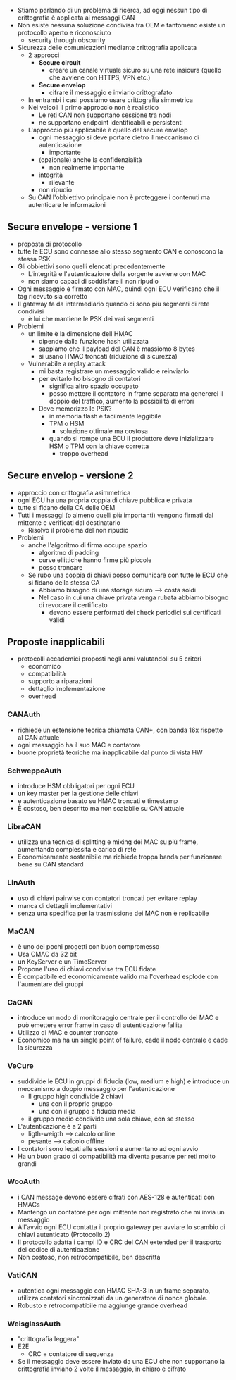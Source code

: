 - Stiamo parlando di un problema di ricerca, ad oggi nessun tipo di crittografia è applicata ai messaggi CAN
- Non esiste nessuna soluzione condivisa tra OEM  e tantomeno esiste un protocollo aperto e riconosciuto
	- security through obscurity
- Sicurezza delle comunicazioni mediante crittografia applicata
	- 2 approcci
		- **Secure circuit**
			- creare un canale virtuale sicuro su una rete insicura (quello che avviene con HTTPS, VPN etc.) 
		- **Secure envelop**
			- cifrare il messaggio e inviarlo crittografato
	- In entrambi i casi possiamo usare crittografia simmetrica
	- Nei veicoli il primo approccio non è realistico
		- Le reti CAN non supportano sessione tra nodi
		- ne supportano endpoint identificabili e persistenti
	- L'approccio più applicabile è quello del secure envelop
		- ogni messaggio si deve portare dietro il meccanismo di autenticazione
			- importante
		- (opzionale) anche la confidenzialità
			- non realmente importante
		- integrità
			- rilevante
		- non ripudio
	- Su CAN l'obbiettivo principale non è proteggere i contenuti ma autenticare le informazioni
## Secure envelope - versione 1
- proposta di protocollo
- tutte le ECU sono connesse allo stesso segmento CAN e conoscono la stessa PSK
- Gli obbiettivi sono quelli elencati precedentemente
	- L'integrità e l'autenticazione della sorgente avviene con MAC
	- non siamo capaci di soddisfare il non ripudio
- Ogni messaggio è firmato con MAC, quindi ogni ECU verificano che il tag ricevuto sia corretto
- Il gateway fa da intermediario quando ci sono più segmenti di rete condivisi
	- è lui che mantiene le PSK dei vari segmenti
- Problemi
	- un limite è la dimensione dell'HMAC
		- dipende dalla funzione hash utilizzata 
		- sappiamo che il payload del CAN è massiomo 8 bytes
		- si usano HMAC troncati (riduzione di sicurezza)
	- Vulnerabile a replay attack
		- mi basta registrare un messaggio valido e reinviarlo
		- per evitarlo ho bisogno di contatori
			-  significa altro spazio occupato
			- posso mettere il contatore in frame separato ma genererei il doppio del traffico, aumento la possibilità di errori
		- Dove memorizzo le PSK?
			- in memoria flash è facilmente leggibile
			- TPM o HSM
				- soluzione ottimale ma costosa
			- quando si rompe una ECU il produttore deve inizializzare HSM o TPM con la chiave corretta
				- troppo overhead
## Secure envelop - versione 2
- approccio con crittografia asimmetrica
- ogni ECU ha una propria coppia di chiave pubblica e privata
- tutte si fidano della CA delle OEM
- Tutti i messaggi (o almeno quelli più importanti) vengono firmati dal mittente e verificati dal destinatario
	- Risolvo il problema del non ripudio
- Problemi
	- anche l'algoritmo di firma occupa spazio
		- algoritmo di padding
		- curve ellittiche hanno firme più piccole
		- posso troncare
	- Se rubo una coppia di chiavi posso comunicare con tutte le ECU che si fidano della stessa CA
		- Abbiamo bisogno di una storage sicuro --> costa soldi
		- Nel caso in cui una chiave privata venga rubata abbiamo bisogno di revocare il certificato
			- devono essere performati dei check periodici sui certificati validi
## Proposte inapplicabili
- protocolli accademici proposti negli anni valutandoli su 5 criteri
	- economico
	- compatibilità
	- supporto a riparazioni
	- dettaglio implementazione
	- overhead 
### CANAuth
- richiede un estensione teorica chiamata CAN+, con banda 16x rispetto al CAN attuale
- ogni messaggio ha il suo MAC e contatore
- buone proprietà teoriche ma inapplicabile dal punto di vista HW
### SchweppeAuth
- introduce HSM obbligatori per ogni ECU
- un key master per la gestione delle chiavi
- e autenticazione basato su HMAC troncati e timestamp
- È costoso, ben descritto ma non scalabile su CAN attuale
### LibraCAN
- utilizza una tecnica di splitting e mixing dei MAC su più frame, aumentando complessità e carico di rete
- Economicamente sostenibile ma richiede troppa banda per funzionare bene su CAN standard
### LinAuth
- uso di chiavi pairwise con contatori troncati per evitare replay
- manca di dettagli implementativi
- senza una specifica per la trasmissione dei MAC non è replicabile
### MaCAN
- è uno dei pochi progetti con buon compromesso
- Usa CMAC da 32 bit
- un KeyServer e un TimeServer
- Propone l'uso di chiavi condivise tra ECU fidate
- È compatibile ed economicamente valido ma l'overhead esplode con l'aumentare dei gruppi
### CaCAN
- introduce un nodo di monitoraggio centrale per il controllo dei MAC e può emettere error frame in caso di autenticazione fallita
- Utilizzo di MAC e counter troncato
- Economico ma ha un single point of failure, cade il nodo centrale e cade la sicurezza
### VeCure
- suddivide le ECU in gruppi di fiducia (low, medium e high) e introduce un meccanismo a doppio messaggio per l'autenticazione
	- Il gruppo high condivide 2 chiavi
		- una con il proprio gruppo
		- una con il gruppo a fiducia media
	- il gruppo medio condivide una sola chiave, con se stesso
- L'autenticazione è a 2 parti
	- ligth-weigth --> calcolo online
	- pesante --> calcolo offline
- I contatori sono legati alle sessioni e aumentano ad ogni avvio
- Ha un buon grado di compatibilità ma diventa pesante per reti molto grandi
### WooAuth
- i CAN message devono essere cifrati con AES-128 e autenticati con HMACs
- Mantengo un contatore per ogni mittente non registrato che mi invia un messaggio
- All'avvio ogni ECU contatta il proprio gateway per avviare lo scambio di chiavi autenticato (Protocollo 2)
- Il protocollo adatta i campi ID e CRC del CAN extended per il trasporto del codice di autenticazione
- Non costoso, non retrocompatibile, ben descritta
### VatiCAN
- autentica ogni messaggio con HMAC SHA-3 in un frame separato, utilizza contatori sincronizzati da un generatore di nonce globale.
- Robusto e retrocompatibile ma aggiunge grande overhead
### WeisglassAuth
- "crittografia leggera" 
- E2E
	- CRC + contatore di sequenza
- Se il messaggio deve essere inviato da una ECU che non supportano la crittografia inviano 2 volte il messaggio, in chiaro e cifrato
